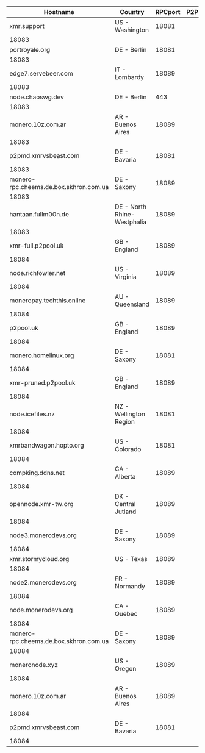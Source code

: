 Hostname | Country | RPCport | P2Pport
--- | --- | --- | ---
xmr.support | US - Washington | 18081
 | 18083
portroyale.org | DE - Berlin | 18081
 | 18083
edge7.servebeer.com | IT - Lombardy | 18089
 | 18083
node.chaoswg.dev | DE - Berlin | 443
 | 18083
monero.10z.com.ar | AR - Buenos Aires | 18089
 | 18083
p2pmd.xmrvsbeast.com | DE - Bavaria | 18081
 | 18083
monero-rpc.cheems.de.box.skhron.com.ua | DE - Saxony | 18089
 | 18083
hantaan.fullm00n.de | DE - North Rhine-Westphalia | 18089
 | 18083
xmr-full.p2pool.uk | GB - England | 18089
 | 18084
node.richfowler.net | US - Virginia | 18089
 | 18084
moneropay.techthis.online | AU - Queensland | 18089
 | 18084
p2pool.uk | GB - England | 18089
 | 18084
monero.homelinux.org | DE - Saxony | 18081
 | 18084
xmr-pruned.p2pool.uk | GB - England | 18089
 | 18084
node.icefiles.nz | NZ - Wellington Region | 18081
 | 18084
xmrbandwagon.hopto.org | US - Colorado | 18081
 | 18084
compking.ddns.net | CA - Alberta | 18089
 | 18084
opennode.xmr-tw.org | DK - Central Jutland | 18089
 | 18084
node3.monerodevs.org | DE - Saxony | 18089
 | 18084
xmr.stormycloud.org | US - Texas | 18089
 | 18084
node2.monerodevs.org | FR - Normandy | 18089
 | 18084
node.monerodevs.org | CA - Quebec | 18089
 | 18084
monero-rpc.cheems.de.box.skhron.com.ua | DE - Saxony | 18089
 | 18084
moneronode.xyz | US - Oregon | 18089
 | 18084
monero.10z.com.ar | AR - Buenos Aires | 18089
 | 18084
p2pmd.xmrvsbeast.com | DE - Bavaria | 18081
 | 18084

